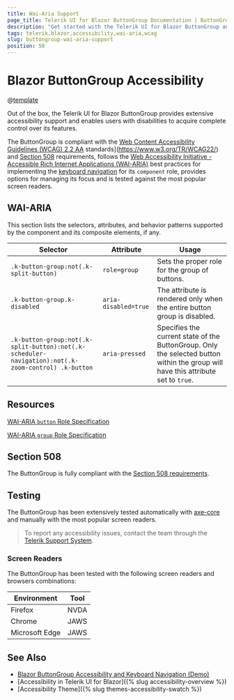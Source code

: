 ```yaml
---
title: Wai-Aria Support
page_title: Telerik UI for Blazor ButtonGroup Documentation | ButtonGroup Accessibility
description: "Get started with the Telerik UI for Blazor ButtonGroup and learn about its accessibility support for WAI-ARIA, Section 508, and WCAG 2.2."
tags: telerik,blazor,accessibility,wai-aria,wcag
slug: buttongroup-wai-aria-support 
position: 50 
---
```


# Blazor ButtonGroup Accessibility

@[template](/_contentTemplates/common/parameters-table-styles.md#table-layout)



Out of the box, the Telerik UI for Blazor ButtonGroup provides extensive accessibility support and enables users with disabilities to acquire complete control over its features.


The ButtonGroup is compliant with the [Web Content Accessibility Guidelines (WCAG) 2.2  AA](https://www.w3.org/TR/WCAG22/) standards](https://www.w3.org/TR/WCAG22/) and [Section 508](http://www.section508.gov/) requirements, follows the [Web Accessibility Initiative - Accessible Rich Internet Applications (WAI-ARIA)](https://www.w3.org/WAI/ARIA/apg/) best practices for implementing the [keyboard navigation](#keyboard-navigation) for its `component` role, provides options for managing its focus and is tested against the most popular screen readers.

## WAI-ARIA


This section lists the selectors, attributes, and behavior patterns supported by the component and its composite elements, if any.

| Selector | Attribute | Usage |
| -------- | --------- | ----- |
| `.k-button-group:not(.k-split-button)` | `role=group` | Sets the proper role for the group of buttons. |
| `.k-button-group.k-disabled` | `aria-disabled=true` | The attribute is rendered only when the entire button group is disabled. |
| `.k-button-group:not(.k-split-button):not(.k-scheduler-navigation):not(.k-zoom-control) .k-button` | `aria-pressed` | Specifies the current state of the ButtonGroup. Only the selected button within the group will have this attribute set to `true`. |

## Resources

[WAI-ARIA `button` Role Specification](https://www.w3.org/TR/wai-aria-1.2/#button)

[WAI-ARIA `group` Role Specification](https://www.w3.org/TR/wai-aria-1.2/#group)

## Section 508


The ButtonGroup is fully compliant with the [Section 508 requirements](http://www.section508.gov/).

## Testing


The ButtonGroup has been extensively tested automatically with [axe-core](https://github.com/dequelabs/axe-core) and manually with the most popular screen readers.

> To report any accessibility issues, contact the team through the [Telerik Support System](https://www.telerik.com/account/support-center).

### Screen Readers


The ButtonGroup has been tested with the following screen readers and browsers combinations:

| Environment | Tool |
| ----------- | ---- |
| Firefox | NVDA |
| Chrome | JAWS |
| Microsoft Edge | JAWS |



## See Also

* [Blazor ButtonGroup Accessibility and Keyboard Navigation (Demo)](https://demos.telerik.com/blazor-ui/buttongroup/keyboard-navigation)
* [Accessibility in Telerik UI for Blazor]({% slug accessibility-overview %})
* [Accessibility Theme]({% slug themes-accessibility-swatch %})